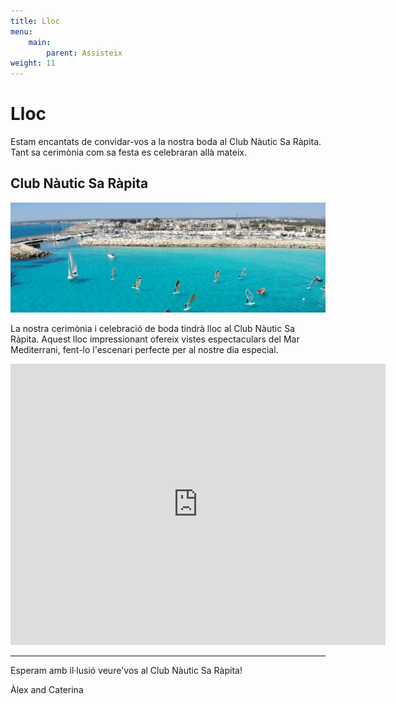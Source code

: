 ```yaml
---
title: Lloc
menu:
    main:
        parent: Assisteix
weight: 11
---
```

# Lloc

Estam encantats de convidar-vos a la nostra boda al Club Nàutic Sa Ràpita. Tant sa cerimònia com sa festa es celebraran allà mateix.

## Club Nàutic Sa Ràpita

![ClubNauticSaRapita](../../assets/images/club_nautic_sa_rapita.jpg)

La nostra cerimònia i celebració de boda tindrà lloc al Club Nàutic Sa Ràpita. Aquest lloc impressionant ofereix vistes espectaculars del Mar Mediterrani, fent-lo l'escenari perfecte per al nostre dia especial.

<iframe src="https://www.google.com/maps/embed?pb=!1m18!1m12!1m3!1d3668.3482968920375!2d2.9530722812768273!3d39.36300868341456!2m3!1f0!2f0!3f0!3m2!1i1024!2i768!4f13.1!3m3!1m2!1s0x1297a8aaf3728019%3A0x43525c38acc36a72!2sClub%20N%C3%A0utic%20Sa%20R%C3%A0pita!5e0!3m2!1ses!2ses!4v1704023288374!5m2!1ses!2ses" width="600" height="450" style="border:0;" allowfullscreen="" loading="lazy" referrerpolicy="no-referrer-when-downgrade"></iframe>

---

Esperam amb il·lusió veure'vos al Club Nàutic Sa Ràpita!

Àlex and Caterina
